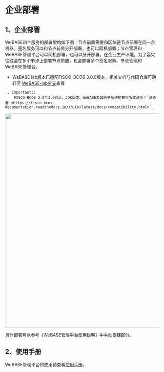 # 企业部署

## 1、企业部署

WeBASE四个服务的部署架构如下图：节点前置需要和区块链节点部署在同一台机器，签名服务可以和节点前置分开部署，也可以同机部署；节点管理和WeBASE管理平台可以同机部署，也可以分开部署。在企业生产环境，为了容灾往往会在多个节点上部署节点前置，也会部署多个签名服务、节点管理和WeBASE管理台。
- WeBASE lab版本已适配FISCO-BCOS 3.0.0版本，相关文档与代码仓库可跳转至 [WeBASE-lab分支](https://webasedoc.readthedocs.io/zh_CN/lab)查看


```eval_rst
.. important::
    FISCO-BCOS 2.0与3.0对比、JDK版本、WeBASE及其他子系统的兼容版本说明！`请查看 <https://fisco-bcos-documentation.readthedocs.io/zh_CN/latest/docs/compatibility.html>`_
```
<img src="../../_images/Framework_2.png" width="700">

具体部署可以参考《WeBASE管理平台使用说明》中[手动搭建](../WeBASE-Console-Suit/index.html#id9)部分。

## 2、使用手册
WeBASE管理平台的使用请查看[使用手册](../WeBASE-Console-Suit/index.html)。
